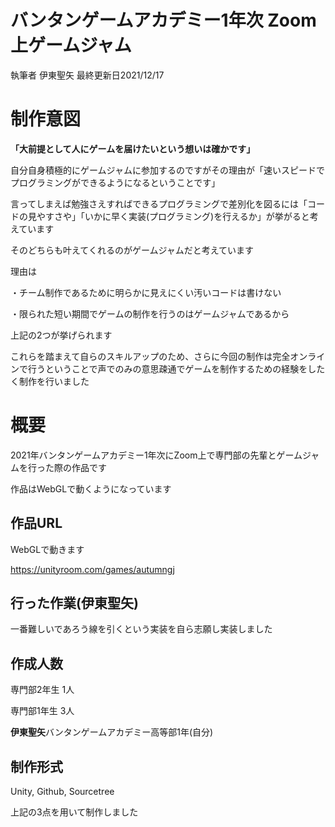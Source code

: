 # バンタンゲームアカデミー1年次 Zoom上ゲームジャム
執筆者 伊東聖矢 最終更新日2021/12/17

# 制作意図

**「大前提として人にゲームを届けたいという想いは確かです」**

自分自身積極的にゲームジャムに参加するのですがその理由が「速いスピードでプログラミングができるようになるということです」

言ってしまえば勉強さえすればできるプログラミングで差別化を図るには「コードの見やすさや」「いかに早く実装(プログラミング)を行えるか」が挙がると考えています

そのどちらも叶えてくれるのがゲームジャムだと考えています

理由は

・チーム制作であるために明らかに見えにくい汚いコードは書けない

・限られた短い期間でゲームの制作を行うのはゲームジャムであるから

上記の2つが挙げられます

これらを踏まえて自らのスキルアップのため、さらに今回の制作は完全オンラインで行うということで声でのみの意思疎通でゲームを制作するための経験をしたく制作を行いました

# 概要

2021年バンタンゲームアカデミー1年次にZoom上で専門部の先輩とゲームジャムを行った際の作品です

作品はWebGLで動くようになっています

## 作品URL

WebGLで動きます

https://unityroom.com/games/autumngj

## 行った作業(伊東聖矢)

一番難しいであろう線を引くという実装を自ら志願し実装しました

## 作成人数　

専門部2年生 1人
 

専門部1年生 3人
 

**伊東聖矢**バンタンゲームアカデミー高等部1年(自分) 

## 制作形式　

Unity,
Github,
Sourcetree

上記の3点を用いて制作しました
